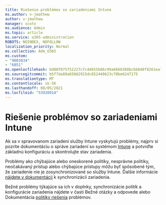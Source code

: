 ```yaml
---
title: Riešenie problémov so zariadeniami Intune
ms.author: v-jmathew
author: v-jmathew
manager: scotv
ms.audience: Admin
ms.topic: article
ms.service: o365-administration
ROBOTS: NOINDEX, NOFOLLOW
localization_priority: Normal
ms.collection: Adm_O365
ms.custom:
- "9003834"
- "6851"
ms.openlocfilehash: bd00f075f52227cfc44655b86c99a6668360bcbb840f8261ea777a78c21a2494
ms.sourcegitcommit: b5f7da89a650d2915dc652449623c78be6247175
ms.translationtype: MT
ms.contentlocale: sk-SK
ms.lasthandoff: 08/05/2021
ms.locfileid: "53920914"
---
```

# <a name="troubleshooting-problems-with-intune-devices"></a>Riešenie problémov so zariadeniami Intune

Ak sa v spravovanom zariadení služby Intune vyskytujú problémy, najprv si pozrite dokumentáciu o správe zariadení so systémom [Intune](https://docs.microsoft.com/mem/intune/protect/endpoint-security-manage-devices) a potvrďte základnú konfiguráciu a skontrolujte stav zariadenia.

Problémy ako chýbajúce alebo oneskorené politiky, nesprávne politiky, neočakávaný prístup alebo chýbajúce prístupy môžu byť spôsobené tým, že zariadenie nie je zosynchronizované so služby Intune. Ďalšie informácie [nájdete v dokumentácii](https://docs.microsoft.com/mem/intune/remote-actions/device-sync) k synchronizácii zariadenia.

Bežné problémy týkajúce sa ich v doplnky, synchronizácie politík [](https://docs.microsoft.com/mem/intune/configuration/device-profile-troubleshoot) a konfigurácie zariadenia nájdete v časti Bežné otázky a odpovede alebo Dokumentácia [politiky riešenia](https://docs.microsoft.com/mem/intune/configuration/troubleshoot-policies-in-microsoft-intune) problémov.
